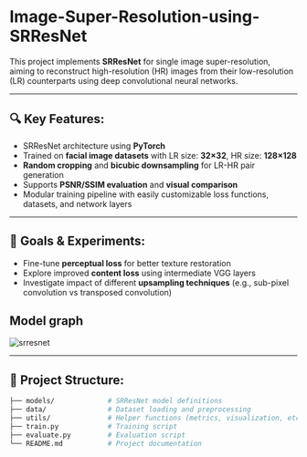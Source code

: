 # Image-Super-Resolution-using-SRResNet

This project implements **SRResNet** for single image super-resolution, aiming to reconstruct high-resolution (HR) images from their low-resolution (LR) counterparts using deep convolutional neural networks.

---

## 🔍 Key Features:

- SRResNet architecture using **PyTorch**
- Trained on **facial image datasets** with LR size: **32×32**, HR size: **128×128**
- **Random cropping** and **bicubic downsampling** for LR-HR pair generation
- Supports **PSNR/SSIM evaluation** and **visual comparison**
- Modular training pipeline with easily customizable loss functions, datasets, and network layers

---

## 🧪 Goals & Experiments:

- Fine-tune **perceptual loss** for better texture restoration
- Explore improved **content loss** using intermediate VGG layers
- Investigate impact of different **upsampling techniques** (e.g., sub-pixel convolution vs transposed convolution)

## Model graph
![srresnet](https://github.com/user-attachments/assets/1a46d42e-5ee8-4c30-8779-8435980e4cf6)

---

## 📁 Project Structure:

```bash
├── models/             # SRResNet model definitions  
├── data/               # Dataset loading and preprocessing  
├── utils/              # Helper functions (metrics, visualization, etc.)  
├── train.py            # Training script  
├── evaluate.py         # Evaluation script  
└── README.md           # Project documentation
